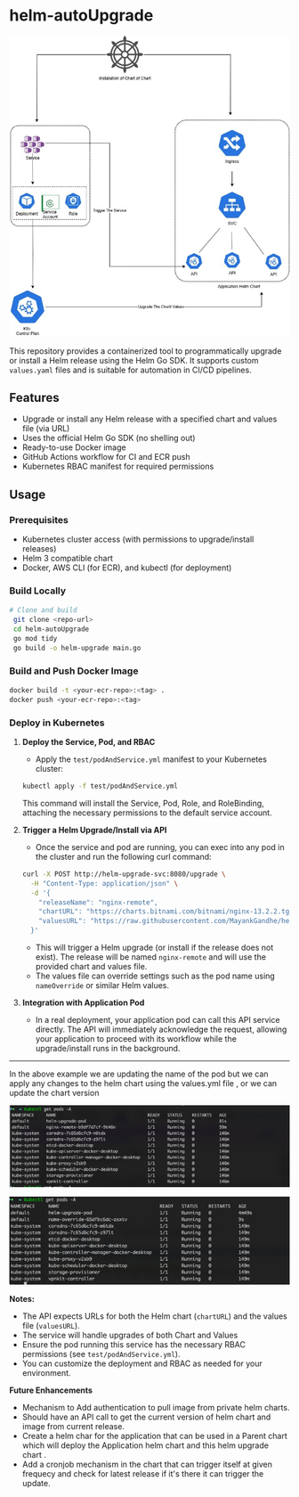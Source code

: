 # helm-autoUpgrade

![Kubernetes Helm Upgrade Flow](test/flow.png)

This repository provides a containerized tool to programmatically upgrade or install a Helm release using the Helm Go SDK. It supports custom `values.yaml` files and is suitable for automation in CI/CD pipelines.

## Features
- Upgrade or install any Helm release with a specified chart and values file (via URL)
- Uses the official Helm Go SDK (no shelling out)
- Ready-to-use Docker image
- GitHub Actions workflow for CI and ECR push
- Kubernetes RBAC manifest for required permissions

## Usage

### Prerequisites
- Kubernetes cluster access (with permissions to upgrade/install releases)
- Helm 3 compatible chart
- Docker, AWS CLI (for ECR), and kubectl (for deployment)

### Build Locally
```sh
# Clone and build
 git clone <repo-url>
 cd helm-autoUpgrade
 go mod tidy
 go build -o helm-upgrade main.go
```

### Build and Push Docker Image
```sh
docker build -t <your-ecr-repo>:<tag> .
docker push <your-ecr-repo>:<tag>
```

### Deploy in Kubernetes

1. **Deploy the Service, Pod, and RBAC**
   - Apply the `test/podAndService.yml` manifest to your Kubernetes cluster:
   ```sh
   kubectl apply -f test/podAndService.yml
   ```
   This command will install the Service, Pod, Role, and RoleBinding, attaching the necessary permissions to the default service account.

2. **Trigger a Helm Upgrade/Install via API**
   - Once the service and pod are running, you can exec into any pod in the cluster and run the following curl command:
   ```sh
   curl -X POST http://helm-upgrade-svc:8080/upgrade \
     -H "Content-Type: application/json" \
     -d '{
       "releaseName": "nginx-remote",
       "chartURL": "https://charts.bitnami.com/bitnami/nginx-13.2.2.tgz",
       "valuesURL": "https://raw.githubusercontent.com/MayankGandhe/helm-autoUpgrade/refs/heads/main/test/new-value.yaml"
     }'
   ```
   - This will trigger a Helm upgrade (or install if the release does not exist). The release will be named `nginx-remote` and will use the provided chart and values file.
   - The values file can override settings such as the pod name using `nameOverride` or similar Helm values.

3. **Integration with Application Pod**
   - In a real deployment, your application pod can call this API service directly. The API will immediately acknowledge the request, allowing your application to proceed with its workflow while the upgrade/install runs in the background.

---

In the above example we are updating the name of the pod but we can apply any changes to the helm chart using the values.yml file , or we can update the chart version 

![Before Making the CURL call  of Code](test/before.png)

![After Making Curl call the Application name is changed](test/after.png)



**Notes:**
- The API expects URLs for both the Helm chart (`chartURL`) and the values file (`valuesURL`).
- The service will handle upgrades of both Chart and Values
- Ensure the pod running this service has the necessary RBAC permissions (see `test/podAndService.yml`).
- You can customize the deployment and RBAC as needed for your environment.


**Future Enhancements**
- Mechanism to Add authentication to pull image from private helm charts.
- Should have an API call to get the current version of helm chart and image from current release.
- Create a helm char for the application that can be used in a Parent chart which will deploy the Application helm chart and this helm upgrade chart .
- Add a cronjob mechanism in the chart that can trigger itself at given frequecy and check for latest release if it's there it can trigger the update.


